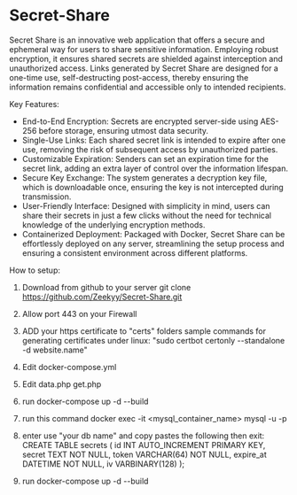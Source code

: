 # Secret-Share
Secret Share is an innovative web application that offers a secure and ephemeral way for users to share sensitive information. Employing robust encryption, it ensures shared secrets are shielded against interception and unauthorized access. Links generated by Secret Share are designed for a one-time use, self-destructing post-access, thereby ensuring the information remains confidential and accessible only to intended recipients.

Key Features:

- End-to-End Encryption: Secrets are encrypted server-side using AES-256 before storage, ensuring utmost data security.
- Single-Use Links: Each shared secret link is intended to expire after one use, removing the risk of subsequent access by unauthorized parties.
- Customizable Expiration: Senders can set an expiration time for the secret link, adding an extra layer of control over the information lifespan.
- Secure Key Exchange: The system generates a decryption key file, which is downloadable once, ensuring the key is not intercepted during transmission.
- User-Friendly Interface: Designed with simplicity in mind, users can share their secrets in just a few clicks without the need for technical knowledge of the underlying encryption methods.
- Containerized Deployment: Packaged with Docker, Secret Share can be effortlessly deployed on any server, streamlining the setup process and ensuring a consistent environment across different platforms.

How to setup:

1) Download from github to your server
git clone https://github.com/Zeekyy/Secret-Share.git

2) Allow port 443 on your Firewall

3) ADD your https certificate to "certs" folders
sample commands for generating certificates under linux: "sudo certbot certonly --standalone -d website.name"

4) Edit docker-compose.yml

5) Edit data.php get.php

6) run docker-compose up -d --build

7) run this command docker exec -it <mysql_container_name> mysql -u<db username> -p

8) enter use "your db name" and copy pastes the following then exit:
CREATE TABLE secrets (
    id INT AUTO_INCREMENT PRIMARY KEY,
    secret TEXT NOT NULL,
    token VARCHAR(64) NOT NULL,
    expire_at DATETIME NOT NULL,
    iv VARBINARY(128)
);

9) run docker-compose up -d --build
